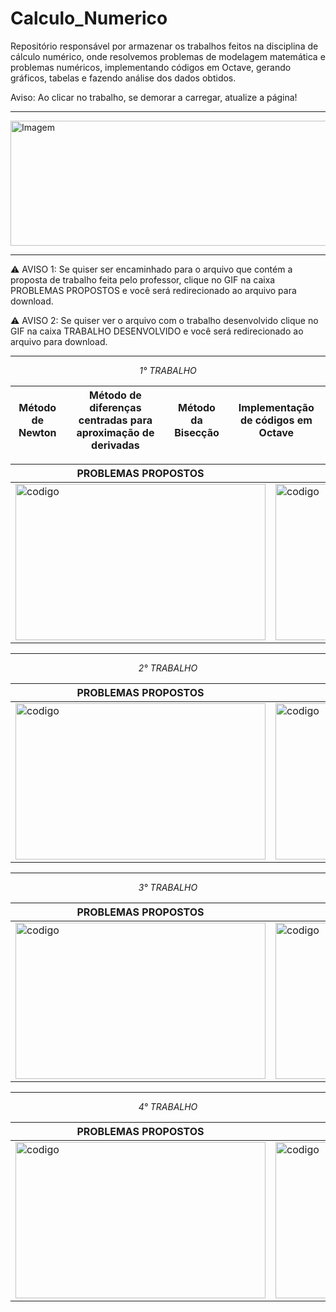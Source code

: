# Calculo_Numerico
 Repositório responsável por armazenar os trabalhos feitos na disciplina de cálculo numérico, onde resolvemos problemas de modelagem matemática e problemas numéricos, implementando códigos em Octave, gerando gráficos, tabelas e fazendo análise dos dados obtidos. 
 
Aviso: Ao clicar no trabalho, se demorar a carregar, atualize a página!

---

<img align="center" src="https://github.com/user-attachments/assets/1f4573c4-ccd4-4079-8ecf-bd9b07ecdcc5" alt="Imagem" width="1000" height="200">

---

 ⚠️ AVISO 1: Se quiser ser encaminhado para o arquivo que contém a proposta de trabalho feita pelo professor, clique no GIF na caixa PROBLEMAS PROPOSTOS e você será redirecionado ao arquivo para download.&nbsp;
  
 ⚠️ AVISO 2: Se quiser ver o arquivo com o trabalho desenvolvido clique no GIF na caixa TRABALHO DESENVOLVIDO e você será redirecionado ao arquivo para download.

---

<div align="center">
 
 <i>1° TRABALHO</i> 

|Método de Newton |Método de diferenças centradas para aproximação de derivadas | Método da Bisecção | Implementação de códigos em Octave|
|-------------------|------------------------------------------------------------|--------------------|-----------------------------------|

| PROBLEMAS PROPOSTOS|TRABALHO DESENVOLVIDO|
|---------------------------------------------|--------------------------------------------------|
|<a href="https://github.com/pedrohenrique3dk/Calculo_Numerico/blob/main/Problemas%20Propostos%20-%20Atividade%201.pdf"><img src="https://github.com/user-attachments/assets/2d2f0c12-ad31-4ba5-9de3-1db1f506bfc5" alt = "codigo" width="400" height="250" max-width = 100%></a>|<a href="https://github.com/pedrohenrique3dk/Calculo_Numerico/blob/main/Trabalho%201.pdf"><img src="https://github.com/user-attachments/assets/2f01e0f9-16f1-44de-be64-9cebd8707d0a" alt = "codigo" width="400" height="250" max-width=100%></a>|

---


 <i>2° TRABALHO</i> 

| PROBLEMAS PROPOSTOS|TRABALHO DESENVOLVIDO|
|---------------------------------------------|--------------------------------------------------|
|<a href="https://github.com/pedrohenrique3dk/Calculo_Numerico/blob/main/Problemas%20Propostos%20-%20Atividade%20%202.pdf"><img src="https://github.com/user-attachments/assets/d8d5575f-51ce-42c5-a6f3-934138354989" alt = "codigo" width="400" height="250" max-width = 100%></a>|<a href="https://github.com/pedrohenrique3dk/Calculo_Numerico/blob/main/Trabalho%202.pdf"><img src="https://github.com/user-attachments/assets/57fa30ff-e27c-48fa-8472-e4be9dcb8173" alt = "codigo" width="400" height="250" max-width=100%></a>|

---

 <i>3° TRABALHO</i> 


| PROBLEMAS PROPOSTOS|TRABALHO DESENVOLVIDO|
|---------------------------------------------|--------------------------------------------------|
|<a href="https://github.com/pedrohenrique3dk/Calculo_Numerico/blob/main/Problemas%20Propostos%20-%20Atividade%203.pdf"><img src="https://github.com/user-attachments/assets/c3d67c8b-f5e5-46a7-a428-c4b84a6c7b30" alt = "codigo" width="400" height="250" max-width = 100%></a>|<a href="https://github.com/pedrohenrique3dk/Calculo_Numerico/blob/main/Trabalho%203.pdf"><img src="https://github.com/user-attachments/assets/62cd3898-d220-4857-ad1a-dbf7ef394aec" alt = "codigo" width="400" height="250" max-width=100%></a>|

---

 <i>4° TRABALHO</i> 

| PROBLEMAS PROPOSTOS|TRABALHO DESENVOLVIDO|
|---------------------------------------------|--------------------------------------------------|
|<a href="https://github.com/pedrohenrique3dk/Calculo_Numerico/blob/main/Problemas%20Propostos%20-%20Atividade%204.pdf"><img src="https://github.com/user-attachments/assets/07b6008f-d20e-419f-b98d-29e138a65057" alt = "codigo" width="400" height="250" max-width = 100%></a>|<a href="https://github.com/pedrohenrique3dk/Calculo_Numerico/blob/main/Trabalho%204.pdf"><img src="https://github.com/user-attachments/assets/5a283381-b061-41bd-a6ea-99a5572390e4" alt = "codigo" width="400" height="250" max-width=100%></a>|


</div>








